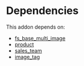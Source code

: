 # Dependencies

This addon depends on:

- [fs_base_multi_image](https://github.com/bringout/oca-storage)
- [product](https://github.com/bringout/oca-ocb-sale/tree/5d9b47ce90463a1c61e6fb80db86d42fb811e501/odoo-bringout-oca-ocb-product)
- [sales_team](https://github.com/bringout/oca-ocb-sale/tree/5d9b47ce90463a1c61e6fb80db86d42fb811e501/odoo-bringout-oca-ocb-sales_team)
- [image_tag](https://github.com/bringout/oca-storage)
